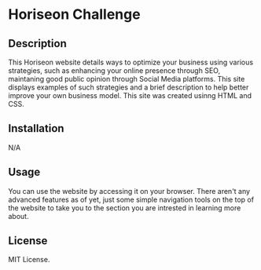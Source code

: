 # Horiseon Challenge

## Description
 This Horiseon website details ways to optimize your business using various strategies, such as enhancing your online presence through SEO, maintaning good public opinion through Social Media platforms. This site displays examples of such strategies and a brief description to help better improve your own business model. This site was created usinng HTML and CSS.
## Installation
N/A
## Usage
You can use the website by accessing it on your browser. There aren't any advanced features as of yet, just some simple navigation tools on the top of the website to take you to the section you are intrested in learning more about.
## License
MIT License.
